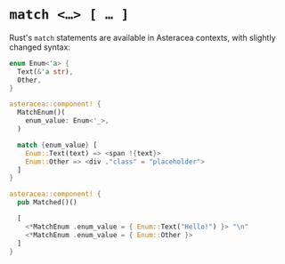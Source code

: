 # `match <…> [ … ]`

Rust's `match` statements are available in Asteracea contexts, with slightly changed syntax:

```rust asteracea=Matched
enum Enum<'a> {
  Text(&'a str),
  Other,
}

asteracea::component! {
  MatchEnum()(
    enum_value: Enum<'_>,
  )

  match {enum_value} [
    Enum::Text(text) => <span !{text}>
    Enum::Other => <div ."class" = "placeholder">
  ]
}

asteracea::component! {
  pub Matched()()

  [
    <*MatchEnum .enum_value = { Enum::Text("Hello!") }> "\n"
    <*MatchEnum .enum_value = { Enum::Other }>
  ]
}
```

<!-- TODO: Explain how matching on components, for example a router, works. Router::INDEX = "\0" -->
